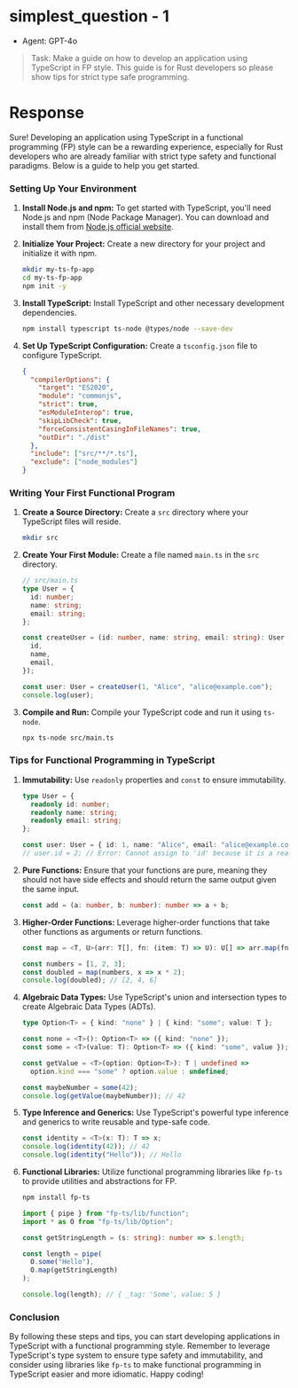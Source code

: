 
# simplest_question - 1

- Agent: GPT-4o

> Task: Make a guide on how to develop an application using TypeScript in FP style. This guide is for Rust developers so please show tips for strict type safe programming.

# Response

Sure! Developing an application using TypeScript in a functional programming (FP) style can be a rewarding experience, especially for Rust developers who are already familiar with strict type safety and functional paradigms. Below is a guide to help you get started.

### Setting Up Your Environment

1. **Install Node.js and npm:**
   To get started with TypeScript, you'll need Node.js and npm (Node Package Manager). You can download and install them from [Node.js official website](https://nodejs.org/).

2. **Initialize Your Project:**
   Create a new directory for your project and initialize it with npm.
   ```sh
   mkdir my-ts-fp-app
   cd my-ts-fp-app
   npm init -y
   ```

3. **Install TypeScript:**
   Install TypeScript and other necessary development dependencies.
   ```sh
   npm install typescript ts-node @types/node --save-dev
   ```

4. **Set Up TypeScript Configuration:**
   Create a `tsconfig.json` file to configure TypeScript.
   ```json
   {
     "compilerOptions": {
       "target": "ES2020",
       "module": "commonjs",
       "strict": true,
       "esModuleInterop": true,
       "skipLibCheck": true,
       "forceConsistentCasingInFileNames": true,
       "outDir": "./dist"
     },
     "include": ["src/**/*.ts"],
     "exclude": ["node_modules"]
   }
   ```

### Writing Your First Functional Program

1. **Create a Source Directory:**
   Create a `src` directory where your TypeScript files will reside.
   ```sh
   mkdir src
   ```

2. **Create Your First Module:**
   Create a file named `main.ts` in the `src` directory.
   ```ts
   // src/main.ts
   type User = {
     id: number;
     name: string;
     email: string;
   };

   const createUser = (id: number, name: string, email: string): User => ({
     id,
     name,
     email,
   });

   const user: User = createUser(1, "Alice", "alice@example.com");
   console.log(user);
   ```

3. **Compile and Run:**
   Compile your TypeScript code and run it using `ts-node`.
   ```sh
   npx ts-node src/main.ts
   ```

### Tips for Functional Programming in TypeScript

1. **Immutability:**
   Use `readonly` properties and `const` to ensure immutability.
   ```ts
   type User = {
     readonly id: number;
     readonly name: string;
     readonly email: string;
   };
   
   const user: User = { id: 1, name: "Alice", email: "alice@example.com" };
   // user.id = 2; // Error: Cannot assign to 'id' because it is a read-only property.
   ```

2. **Pure Functions:**
   Ensure that your functions are pure, meaning they should not have side effects and should return the same output given the same input.
   ```ts
   const add = (a: number, b: number): number => a + b;
   ```

3. **Higher-Order Functions:**
   Leverage higher-order functions that take other functions as arguments or return functions.
   ```ts
   const map = <T, U>(arr: T[], fn: (item: T) => U): U[] => arr.map(fn);

   const numbers = [1, 2, 3];
   const doubled = map(numbers, x => x * 2);
   console.log(doubled); // [2, 4, 6]
   ```

4. **Algebraic Data Types:**
   Use TypeScript's union and intersection types to create Algebraic Data Types (ADTs).
   ```ts
   type Option<T> = { kind: "none" } | { kind: "some"; value: T };

   const none = <T>(): Option<T> => ({ kind: "none" });
   const some = <T>(value: T): Option<T> => ({ kind: "some", value });

   const getValue = <T>(option: Option<T>): T | undefined =>
     option.kind === "some" ? option.value : undefined;

   const maybeNumber = some(42);
   console.log(getValue(maybeNumber)); // 42
   ```

5. **Type Inference and Generics:**
   Use TypeScript's powerful type inference and generics to write reusable and type-safe code.
   ```ts
   const identity = <T>(x: T): T => x;
   console.log(identity(42)); // 42
   console.log(identity("Hello")); // Hello
   ```

6. **Functional Libraries:**
   Utilize functional programming libraries like `fp-ts` to provide utilities and abstractions for FP.
   ```sh
   npm install fp-ts
   ```

   ```ts
   import { pipe } from "fp-ts/lib/function";
   import * as O from "fp-ts/lib/Option";

   const getStringLength = (s: string): number => s.length;

   const length = pipe(
     O.some("Hello"),
     O.map(getStringLength)
   );

   console.log(length); // { _tag: 'Some', value: 5 }
   ```

### Conclusion

By following these steps and tips, you can start developing applications in TypeScript with a functional programming style. Remember to leverage TypeScript's type system to ensure type safety and immutability, and consider using libraries like `fp-ts` to make functional programming in TypeScript easier and more idiomatic. Happy coding!
